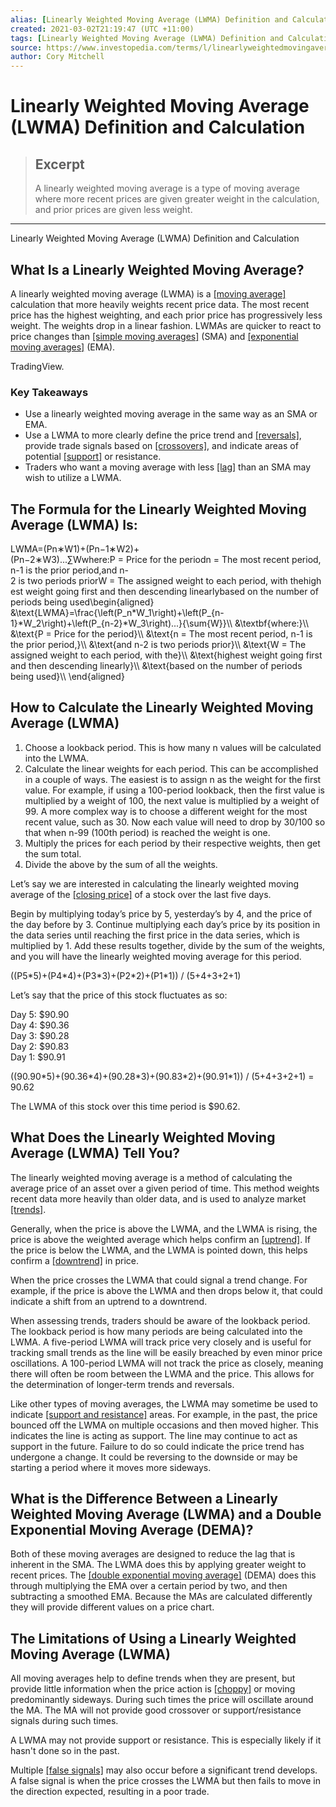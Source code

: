 ```yaml
---
alias: [Linearly Weighted Moving Average (LWMA) Definition and Calculation]
created: 2021-03-02T21:19:47 (UTC +11:00)
tags: [Linearly Weighted Moving Average (LWMA) Definition and Calculation, Linearly Weighted Moving Average (LWMA) Definition and Calculation]
source: https://www.investopedia.com/terms/l/linearlyweightedmovingaverage.asp
author: Cory Mitchell
---
```


# Linearly Weighted Moving Average (LWMA) Definition and Calculation

> ## Excerpt
> A linearly weighted moving average is a type of moving average where more recent prices are given greater weight in the calculation, and prior prices are given less weight.

---

Linearly Weighted Moving Average (LWMA) Definition and Calculation
## What Is a Linearly Weighted Moving Average?

A linearly weighted moving average (LWMA) is a [[moving average]](https://www.investopedia.com/terms/m/movingaverage.asp) calculation that more heavily weights recent price data. The most recent price has the highest weighting, and each prior price has progressively less weight. The weights drop in a linear fashion. LWMAs are quicker to react to price changes than [[simple moving averages]](https://www.investopedia.com/terms/s/sma.asp) (SMA) and [[exponential moving averages]](https://www.investopedia.com/terms/e/ema.asp) (EMA).

TradingView.

### Key Takeaways

-   Use a linearly weighted moving average in the same way as an SMA or EMA.
-   Use a LWMA to more clearly define the price trend and [[reversals]](https://www.investopedia.com/terms/r/reversal.asp), provide trade signals based on [[crossovers]](https://www.investopedia.com/terms/c/crossover.asp), and indicate areas of potential [[support]](https://www.investopedia.com/terms/s/support.asp) or resistance.
-   Traders who want a moving average with less [[lag]](https://www.investopedia.com/terms/l/laggingindicator.asp) than an SMA may wish to utilize a LWMA.

## The Formula for the Linearly Weighted Moving Average (LWMA) Is:

LWMA\=(Pn∗W1)+(Pn−1∗W2)+(Pn−2∗W3)...∑Wwhere:P = Price for the periodn = The most recent period, n-1 is the prior period,and n-2 is two periods priorW = The assigned weight to each period, with thehighest weight going first and then descending linearlybased on the number of periods being used\\begin{aligned} &\\text{LWMA}=\\frac{\\left(P\_n\*W\_1\\right)+\\left(P\_{n-1}\*W\_2\\right)+\\left(P\_{n-2}\*W\_3\\right)...}{\\sum{W}}\\\\ &\\textbf{where:}\\\\ &\\text{P = Price for the period}\\\\ &\\text{n = The most recent period, n-1 is the prior period,}\\\\ &\\text{and n-2 is two periods prior}\\\\ &\\text{W = The assigned weight to each period, with the}\\\\ &\\text{highest weight going first and then descending linearly}\\\\ &\\text{based on the number of periods being used}\\\\ \\end{aligned}

## How to Calculate the Linearly Weighted Moving Average (LWMA)

1.  Choose a lookback period. This is how many n values will be calculated into the LWMA.
2.  Calculate the linear weights for each period. This can be accomplished in a couple of ways. The easiest is to assign n as the weight for the first value. For example, if using a 100-period lookback, then the first value is multiplied by a weight of 100, the next value is multiplied by a weight of 99. A more complex way is to choose a different weight for the most recent value, such as 30. Now each value will need to drop by 30/100 so that when n-99 (100th period) is reached the weight is one.
3.  Multiply the prices for each period by their respective weights, then get the sum total.
4.  Divide the above by the sum of all the weights.

Let’s say we are interested in calculating the linearly weighted moving average of the [[closing price]](https://www.investopedia.com/terms/c/closingprice.asp) of a stock over the last five days.

Begin by multiplying today’s price by 5, yesterday’s by 4, and the price of the day before by 3. Continue multiplying each day’s price by its position in the data series until reaching the first price in the data series, which is multiplied by 1. Add these results together, divide by the sum of the weights, and you will have the linearly weighted moving average for this period.

((P5\*5)+(P4\*4)+(P3\*3)+(P2\*2)+(P1\*1)) / (5+4+3+2+1)

Let’s say that the price of this stock fluctuates as so:

Day 5: $90.90  
Day 4: $90.36  
Day 3: $90.28  
Day 2: $90.83  
Day 1: $90.91

((90.90\*5)+(90.36\*4)+(90.28\*3)+(90.83\*2)+(90.91\*1)) / (5+4+3+2+1) = 90.62

The LWMA of this stock over this time period is $90.62.

## What Does the Linearly Weighted Moving Average (LWMA) Tell You?

The linearly weighted moving average is a method of calculating the average price of an asset over a given period of time. This method weights recent data more heavily than older data, and is used to analyze market [[trends]](https://www.investopedia.com/terms/t/trend.asp).

Generally, when the price is above the LWMA, and the LWMA is rising, the price is above the weighted average which helps confirm an [[uptrend]](https://www.investopedia.com/terms/u/uptrend.asp). If the price is below the LWMA, and the LWMA is pointed down, this helps confirm a [[downtrend]](https://www.investopedia.com/terms/d/downtrend.asp) in price.

When the price crosses the LWMA that could signal a trend change. For example, if the price is above the LWMA and then drops below it, that could indicate a shift from an uptrend to a downtrend.

When assessing trends, traders should be aware of the lookback period. The lookback period is how many periods are being calculated into the LWMA. A five-period LWMA will track price very closely and is useful for tracking small trends as the line will be easily breached by even minor price oscillations. A 100-period LWMA will not track the price as closely, meaning there will often be room between the LWMA and the price. This allows for the determination of longer-term trends and reversals.

Like other types of moving averages, the LWMA may sometime be used to indicate [[support and resistance]](https://www.investopedia.com/trading/support-and-resistance-basics/) areas. For example, in the past, the price bounced off the LWMA on multiple occasions and then moved higher. This indicates the line is acting as support. The line may continue to act as support in the future. Failure to do so could indicate the price trend has undergone a change. It could be reversing to the downside or may be starting a period where it moves more sideways.

## What is the Difference Between a Linearly Weighted Moving Average (LWMA) and a Double Exponential Moving Average (DEMA)?

Both of these moving averages are designed to reduce the lag that is inherent in the SMA. The LWMA does this by applying greater weight to recent prices. The [[double exponential moving average]](https://www.investopedia.com/terms/d/double-exponential-moving-average.asp) (DEMA) does this through multiplying the EMA over a certain period by two, and then subtracting a smoothed EMA. Because the MAs are calculated differently they will provide different values on a price chart.

## The Limitations of Using a Linearly Weighted Moving Average (LWMA)

All moving averages help to define trends when they are present, but provide little information when the price action is [[choppy]](https://www.investopedia.com/terms/c/choppymarket.asp) or moving predominantly sideways. During such times the price will oscillate around the MA. The MA will not provide good crossover or support/resistance signals during such times.

A LWMA may not provide support or resistance. This is especially likely if it hasn't done so in the past.

Multiple [[false signals]](https://www.investopedia.com/terms/f/false-signal.asp) may also occur before a significant trend develops. A false signal is when the price crosses the LWMA but then fails to move in the direction expected, resulting in a poor trade.
